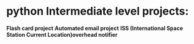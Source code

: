 # python Intermediate level projects:
**Flash card project**
**Automated email project**
**ISS (International Space Station Current Location)overhead notifier**
